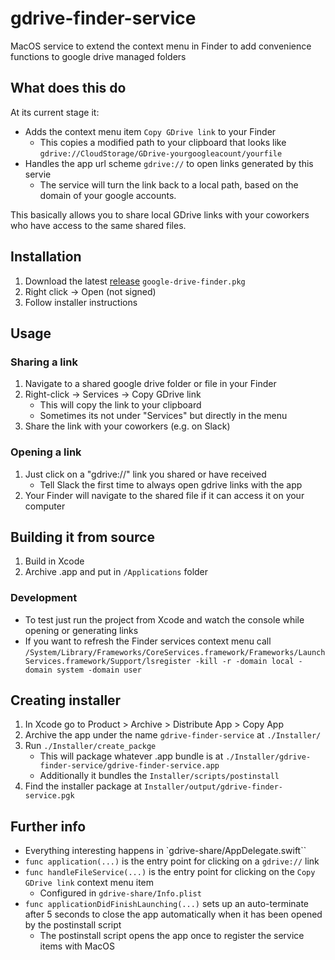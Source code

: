 # gdrive-finder-service
MacOS service to extend the context menu in Finder to add convenience functions to google drive managed folders

## What does this do

At its current stage it:

- Adds the context menu item `Copy GDrive link` to your Finder
    - This copies a modified path to your clipboard that looks like `gdrive://CloudStorage/GDrive-yourgoogleacount/yourfile`
- Handles the app url scheme `gdrive://` to open links generated by this servie
    - The service will turn the link back to a local path, based on the domain of your google accounts.

This basically allows you to share local GDrive links with your coworkers who have access to the same shared files.



## Installation

1. Download the latest [release](https://github.com/pch-innovations/gdrive-finder-service/releases) `google-drive-finder.pkg`
2. Right click -> Open (not signed)
3. Follow installer instructions

## Usage

### Sharing a link

1. Navigate to a shared google drive folder or file in your Finder
2. Right-click -> Services -> Copy GDrive link
    - This will copy the link to your clipboard
    - Sometimes its not under "Services" but directly in the menu
3. Share the link with your coworkers (e.g. on Slack)

### Opening a link

1. Just click on a "gdrive://" link you shared or have received
    - Tell Slack the first time to always open gdrive links with the app
2. Your Finder will navigate to the shared file if it can access it on your computer


## Building it from source

1. Build in Xcode
2. Archive .app and put in `/Applications` folder

### Development

- To test just run the project from Xcode and watch the console while opening or generating links
- If you want to refresh the Finder services context menu call `/System/Library/Frameworks/CoreServices.framework/Frameworks/LaunchServices.framework/Support/lsregister -kill -r -domain local -domain system -domain user`


## Creating installer

1. In Xcode go to Product > Archive > Distribute App > Copy App
2. Archive the app under the name `gdrive-finder-service` at `./Installer/`
3. Run `./Installer/create_packge`
    - This will package whatever .app bundle is at `./Installer/gdrive-finder-service/gdrive-finder-service.app`
    - Additionally it bundles the `Installer/scripts/postinstall`
4. Find the installer package at `Installer/output/gdrive-finder-service.pgk`


## Further info

- Everything interesting happens in `gdrive-share/AppDelegate.swift``
- `func application(...)` is the entry point for clicking on a `gdrive://` link
- `func handleFileService(...)` is the entry point for clicking on the `Copy GDrive link` context menu item
    - Configured in `gdrive-share/Info.plist`
- `func applicationDidFinishLaunching(...)` sets up an auto-terminate after 5 seconds to close the app automatically when it has been opened by the postinstall script
    - The postinstall script opens the app once to register the service items with MacOS